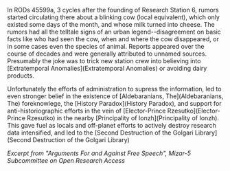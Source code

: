 In RODs 45599a, 3 cycles after the founding of Research Station 6, rumors started circulating there about a blinking cow (local equivalent), which only existed some days of the month, and whose milk turned into cheese. The rumors had all the telltale signs of an urban legend--disagreement on basic facts like who had seen the cow, when and where the cow disappeared, or in some cases even the species of animal. Reports appeared over the course of decades and were generally attributed to unnamed sources. Presumably the joke was to trick new station crew into believing into [Extratemporal Anomalies](Extratemporal Anomalies) or avoiding dairy products.

Unfortunately the efforts of administration to supress the information, led to even stronger belief in the existence of [Aldebaranians, The](Aldebaranians, The) foreknowlege, the [History Paradox](History Paradox), and support for anti-historiographic efforts in the vein of [Elector-Prince Rzesutko](Elector-Prince Rzesutko) in the nearby [Principality of Ionzh](Principality of Ionzh). This gave fuel as locals and off-planet efforts to actively destroy research data intensified, and led to the [Second Destruction of the Golgari Library](Second Destruction of the Golgari Library)


*Excerpt from "Arguments For and Against Free Speech", Mizar-5 Subcommittee on Open Research Access*
